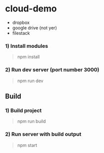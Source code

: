 # cloud-demo

- dropbox
- google drive (not yer)
- filestack

### 1) Install modules

> npm install

### 2) Run dev server (port number 3000)

> npm run dev

## Build

### 1) Build project

> npm run build

### 2) Run server with build output

> npm start

